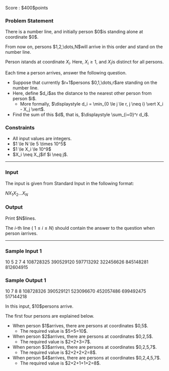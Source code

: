 
<div>

<span>

<span>

<p>
Score : $400$points
</p>

<div>

<section>

### **Problem Statement**

<p>
There is a number line, and initially person $0$is standing alone at coordinate $0$.
</p>

<p>
From now on, persons $1,2,\dots,N$will arrive in this order and stand on the number line.

Person $i$stands at coordinate $X_i$. Here, $X_i \ge 1$, and $X_i$is distinct for all persons.
</p>

<p>
Each time a person arrives, answer the following question.
</p>

<ul>

<li>
Suppose that currently $r+1$persons $0,1,\dots,r$are standing on the number line.
</li>

<li>
Here, define $d_i$as the distance to the nearest other person from person $i$.
<ul>

<li>
More formally, $\displaystyle d_i = \min_{0 \le j \le r, j \neq i} \vert X_i - X_j \vert$.
</li>

</ul>

</li>

<li>
Find the sum of this $d$, that is, $\displaystyle \sum_{i=0}^r d_i$.
</li>

</ul>

</section>

</div>

<div>

<section>

### **Constraints**

<ul>

<li>
All input values are integers.
</li>

<li>
$1 \le N \le 5 \times 10^5$
</li>

<li>
$1 \le X_i \le 10^9$
</li>

<li>
$X_i \neq X_j$if $i \neq j$.
</li>

</ul>

</section>

</div>

---

<div>

<div>

<section>

### **Input**

<p>
The input is given from Standard Input in the following format:
</p>

<div>

$N$$X_1$$X_2$$\dots$$X_N$
</div>

</section>

</div>

<div>

<section>

### **Output**

<p>
Print $N$lines.

The $i$-th line ( $1 \le i \le N$) should contain the answer to the question when person $i$arrives.
</p>

</section>

</div>

</div>

---

<div>

<section>

### **Sample Input 1**

<div>

10
5 2 7 4 108728325 390529120 597713292 322456626 845148281 812604915

</div>

</section>

</div>

<div>

<section>

### **Sample Output 1**

<div>

10
7
8
8
108728326
390529121
523096670
452057486
699492475
517144218

</div>

<p>
In this input, $10$persons arrive.

The first four persons are explained below.
</p>

<ul>

<li>
When person $1$arrives, there are persons at coordinates $0,5$.
<ul>

<li>
The required value is $5+5=10$.
</li>

</ul>

</li>

<li>
When person $2$arrives, there are persons at coordinates $0,2,5$.
<ul>

<li>
The required value is $2+2+3=7$.
</li>

</ul>

</li>

<li>
When person $3$arrives, there are persons at coordinates $0,2,5,7$.
<ul>

<li>
The required value is $2+2+2+2=8$.
</li>

</ul>

</li>

<li>
When person $4$arrives, there are persons at coordinates $0,2,4,5,7$.
<ul>

<li>
The required value is $2+2+1+1+2=8$.
</li>

</ul>

</li>

</ul>

</section>

</div>

</span>

</span>

</div>
